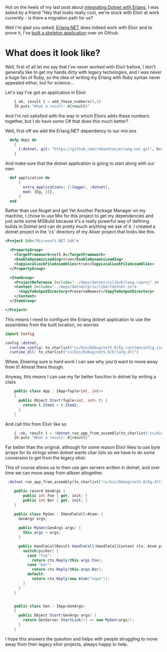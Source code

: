 Hot on the heels of my last post about [integrating Dotnet with Erlang](/entries/write-your-erlang-gen-servers-in-visual-basic.html), I was asked by a friend "Hey that looks really cool, we're stuck with Elixir at work currently - is there a migration path for us?

Well I'm glad you asked, [Erlang.NET](https://github.com/robashton/erlang.net) does indeed work with Elixir and to prove it, I've [built a skeleton application](https://github.com/robashton/elixir.net) over on Github.

What does it look like?
==

Well, first of all let me say that I've never worked with Elixir before, I don't generally like to get my hands dirty with legacy techologies, and I was never a huge fan of Ruby, so the idea of writing my Erlang with Ruby syntax never appealed either, but for science...

Let's say I've got an application in Elixir


```elixir
    { ok, result } = add_these_numbers(5,3)
    IO.puts "What a result: #{result}"
```

And I'm not satisfied with the way in which Elixirs adds these numbers together, but I do have some C# that does this much better?


Well, first off we add the Erlang.NET dependency to our mix.exs

```elixir
  defp deps do
    [
      {:dotnet, git: "https://github.com/robashton/erlang.net.git", branch: "master"}
    ]
```

And make sure that the dotnet application is going to start along with our own

```elixir
  def application do
      [
        extra_applications: [:logger, :dotnet],
        mod: {Eg, []},
      ]
  end
```

Rather than use Nuget and get Yet Another Package Manager on my machine, I chose to use Mix for this project to get my dependencies and just write some MSBuild because it's a really powerful way of defining builds in Dotnet and can do pretty much anything we ask of it. I created a dotnet project in the 'cs' directory of my Alixer project that looks like this.

```xml
<Project Sdk="Microsoft.NET.Sdk">

  <PropertyGroup>
    <TargetFramework>net5.0</TargetFramework>
    <EnableDynamicLoading>true</EnableDynamicLoading>
    <CopyLocalLockFileAssemblies>true</CopyLocalLockFileAssemblies>
  </PropertyGroup>

  <ItemGroup>
    <ProjectReference Include="../deps/dotnet/cslib/Erlang.csproj" />
    <Content Include="../deps/dotnet/priv/liberldotnet.so">
      <CopyToOutputDirectory>PreserveNewest</CopyToOutputDirectory>
    </Content>
  </ItemGroup>

</Project>
```

This means I need to configure the Erlang dotnet application to use the assemblies from the built location, no worries


```elixir
import Config

config :dotnet,
  runtime_config: to_charlist("cs/bin/Debug/net5.0/Eg.runtimeconfig.json"),
  runtime_dll: to_charlist("cs/bin/Debug/net5.0/Erlang.dll")
```

Whew, Elixering sure is *hard work* I can see why you'd want to move away from it! Almost there though.

Anyway, this means I can use my far better function in dotnet by writing a class


```csharp
    public class App : IApp<Tuple<int, int>>
    {
      public Object Start(Tuple<int, int> t) {
        return t.Item1 + t.Item2;
      }
    }
```

And call this from Elixir like so

```elixir
    { :ok, result } = :dotnet.run_app_from_assembly(to_charlist("cs/bin/Debug/net5.0/Eg.dll"), to_charlist("Eg.App"), { 5, 3 })
    IO.puts "What a result: #{result}"
```

Far better than the original, although for some reason Elixir likes to use byte arrays for its strings when dotnet wants char lists so we have to do some conversion to get from the legacy elixir.

This of course allows us to then use gen servers written in dotnet, and over time we can move away from alikser altogether.

```elixir
 :dotnet.run_app_from_assembly(to_charlist("cs/bin/Debug/net5.0/Eg.dll"), to_charlist("Eg.Gen"), %{ :foo => 1, :bar => 2 })
```

```csharp
    public record GenArgs {
        public int Foo { get; init; }
        public int Bar { get; init; }
    }

    public class MyGen : IHandleCall<Atom> { 
      GenArgs args;
      
      public MyGen(GenArgs args) {
        this.args = args;
      }

      public HandleCallResult HandleCall(HandleCallContext ctx, Atom picker) {
        switch(picker) {
          case "foo": 
            return ctx.Reply(this.args.Foo);
          case "bar": 
            return ctx.Reply(this.args.Bar);
          default:
            return ctx.Reply(new Atom("nope"));
        }
      }
    }


    public class Gen : IApp<GenArgs>
    {
      public Object Start(GenArgs args) {
        return GenServer.StartLink(() => new MyGen(args));
      }
    }
```

I hope this answers the question and helps with people struggling to move away from their legacy elixir projects, always happy to help.

